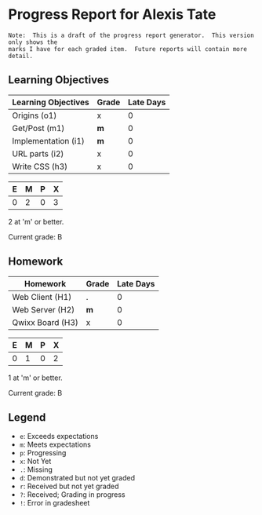 # Progress Report for Alexis Tate
    Note:  This is a draft of the progress report generator.  This version only shows the
    marks I have for each graded item.  Future reports will contain more detail.
## Learning Objectives
|Learning Objectives|Grade|Late Days|
|------|-------|-------|
|Origins (o1)|x|0|
|Get/Post (m1)|**m**|0|
|Implementation (i1)|**m**|0|
|URL parts (i2)|x|0|
|Write CSS (h3)|x|0|

|E|M|P|X|
|------|-------|-------|-------|
|0|2|0|3|

2 at 'm' or better.

Current grade:  B
## Homework
|Homework|Grade|Late Days|
|------|-------|-------|
|Web Client (H1)|.|0|
|Web Server (H2)|**m**|0|
|Qwixx Board (H3)|x|0|

|E|M|P|X|
|------|-------|-------|-------|
|0|1|0|2|

1 at 'm' or better.

Current grade:  B

## Legend 
* `e`: Exceeds expectations
* `m`: Meets expectations
* `p`: Progressing
* `x`: Not Yet
* `.`: Missing
* `d`: Demonstrated but not yet graded
* `r`: Received but not yet graded
* `?`: Received; Grading in progress
* `!`: Error in gradesheet
